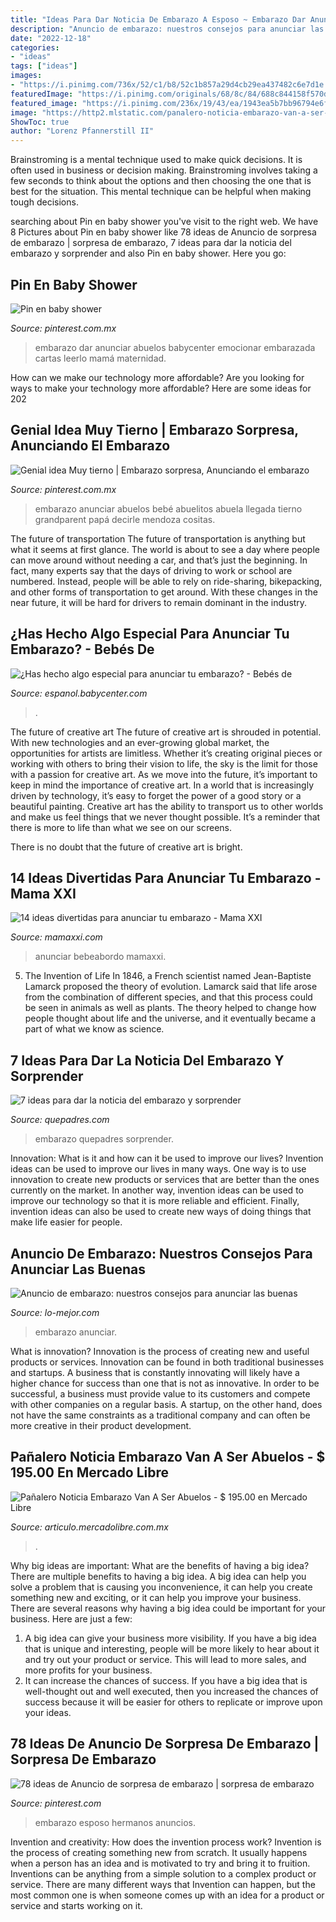 ```yaml
---
title: "Ideas Para Dar Noticia De Embarazo A Esposo ~ Embarazo Dar Anunciar Abuelos Babycenter Emocionar Embarazada Cartas Leerlo Mamá Maternidad"
description: "Anuncio de embarazo: nuestros consejos para anunciar las buenas"
date: "2022-12-18"
categories:
- "ideas"
tags: ["ideas"]
images:
- "https://i.pinimg.com/736x/52/c1/b8/52c1b857a29d4cb29ea437482c6e7d1e.jpg"
featuredImage: "https://i.pinimg.com/originals/68/8c/84/688c844158f570d5e73d67823ad9a8d1.jpg"
featured_image: "https://i.pinimg.com/236x/19/43/ea/1943ea5b7bb96794e6f42ba48f61902f.jpg"
image: "https://http2.mlstatic.com/panalero-noticia-embarazo-van-a-ser-abuelos-D_NQ_NP_665159-MLM31370075158_072019-F.jpg"
ShowToc: true
author: "Lorenz Pfannerstill II"
---
```



Brainstroming is a mental technique used to make quick decisions. It is often used in business or decision making. Brainstroming involves taking a few seconds to think about the options and then choosing the one that is best for the situation. This mental technique can be helpful when making tough decisions.

	

		
searching about Pin en baby shower you've visit to the right web. We have 8 Pictures about Pin en baby shower like 78 ideas de Anuncio de sorpresa de embarazo | sorpresa de embarazo, 7 ideas para dar la noticia del embarazo y sorprender and also Pin en baby shower. Here you go:
		
    
## Pin En Baby Shower

<img loading=lazy src="https://i.pinimg.com/originals/68/8c/84/688c844158f570d5e73d67823ad9a8d1.jpg" onerror="this.onerror=null;this.src='https://tse4.mm.bing.net/th?id=OIP.CXf-7CI6qMAuQIfvvg1J9gAAAA&amp;pid=15.1';" alt="Pin en baby shower">

_Source: pinterest.com.mx_

>embarazo dar anunciar abuelos babycenter emocionar embarazada cartas leerlo mamá maternidad. 

	

How can we make our technology more affordable?
Are you looking for ways to make your technology more affordable? Here are some ideas for 202
    
## Genial Idea Muy Tierno | Embarazo Sorpresa, Anunciando El Embarazo

<img loading=lazy src="https://i.pinimg.com/736x/52/c1/b8/52c1b857a29d4cb29ea437482c6e7d1e.jpg" onerror="this.onerror=null;this.src='https://tse2.mm.bing.net/th?id=OIP.eMQHb3P2awtR2moO2ZihmQHaNJ&amp;pid=15.1';" alt="Genial idea Muy tierno | Embarazo sorpresa, Anunciando el embarazo">

_Source: pinterest.com.mx_

>embarazo anunciar abuelos bebé abuelitos abuela llegada tierno grandparent papá decirle mendoza cositas. 

	

The future of transportation
The future of transportation is anything but what it seems at first glance. The world is about to see a day where people can move around without needing a car, and that’s just the beginning. In fact, many experts say that the days of driving to work or school are numbered. Instead, people will be able to rely on ride-sharing, bikepacking, and other forms of transportation to get around. With these changes in the near future, it will be hard for drivers to remain dominant in the industry.

    
## ¿Has Hecho Algo Especial Para Anunciar Tu Embarazo? - Bebés De

<img loading=lazy src="https://imageserve.babycenter.com/0/000/239/vm3RfPmhEDsYL5VhJ4bGh8J2DzvrDtXT_med.jpg" onerror="this.onerror=null;this.src='https://tse4.mm.bing.net/th?id=OIP.0dSMIb6-lfdbkGEQVnhr0wHaHa&amp;pid=15.1';" alt="¿Has hecho algo especial para anunciar tu embarazo? - Bebés de">

_Source: espanol.babycenter.com_

>. 

	

The future of creative art
The future of creative art is shrouded in potential. With new technologies and an ever-growing global market, the opportunities for artists are limitless. Whether it’s creating original pieces or working with others to bring their vision to life, the sky is the limit for those with a passion for creative art.
As we move into the future, it’s important to keep in mind the importance of creative art. In a world that is increasingly driven by technology, it’s easy to forget the power of a good story or a beautiful painting. Creative art has the ability to transport us to other worlds and make us feel things that we never thought possible. It’s a reminder that there is more to life than what we see on our screens.

There is no doubt that the future of creative art is bright.

    
## 14 Ideas Divertidas Para Anunciar Tu Embarazo - Mama XXI

<img loading=lazy src="https://i0.wp.com/www.mamaxxi.com/wp-content/uploads/2015/03/bebeabordo.jpg" onerror="this.onerror=null;this.src='https://tse4.mm.bing.net/th?id=OIP.2eIRUVQwTU9oh0ayBhS7XgHaLJ&amp;pid=15.1';" alt="14 ideas divertidas para anunciar tu embarazo - Mama XXI">

_Source: mamaxxi.com_

>anunciar bebeabordo mamaxxi. 

	

5. The Invention of Life
In 1846, a French scientist named Jean-Baptiste Lamarck proposed the theory of evolution. Lamarck said that life arose from the combination of different species, and that this process could be seen in animals as well as plants. The theory helped to change how people thought about life and the universe, and it eventually became a part of what we know as science.

    
## 7 Ideas Para Dar La Noticia Del Embarazo Y Sorprender

<img loading=lazy src="https://cdn.quepadres.com/wp-content/uploads/2019/08/ideas-para-dar-la-noticia-del-embarazo.jpg" onerror="this.onerror=null;this.src='https://tse4.mm.bing.net/th?id=OIP.vAylURl2n_xn9FNlIk3a_QHaFy&amp;pid=15.1';" alt="7 ideas para dar la noticia del embarazo y sorprender">

_Source: quepadres.com_

>embarazo quepadres sorprender. 

	

Innovation: What is it and how can it be used to improve our lives?
Invention ideas can be used to improve our lives in many ways. One way is to use innovation to create new products or services that are better than the ones currently on the market. In another way, invention ideas can be used to improve our technology so that it is more reliable and efficient. Finally, invention ideas can also be used to create new ways of doing things that make life easier for people.

    
## Anuncio De Embarazo: Nuestros Consejos Para Anunciar Las Buenas

<img loading=lazy src="https://www.lo-mejor.com/wp-content/uploads/2021/02/ideas-para-anunciar-embarazo.jpg" onerror="this.onerror=null;this.src='https://tse1.mm.bing.net/th?id=OIP.p_-GB9bXM9_Xn5DtsJrIkgHaE7&amp;pid=15.1';" alt="Anuncio de embarazo: nuestros consejos para anunciar las buenas">

_Source: lo-mejor.com_

>embarazo anunciar. 

	

What is innovation?
Innovation is the process of creating new and useful products or services. Innovation can be found in both traditional businesses and startups. A business that is constantly innovating will likely have a higher chance for success than one that is not as innovative. In order to be successful, a business must provide value to its customers and compete with other companies on a regular basis. A startup, on the other hand, does not have the same constraints as a traditional company and can often be more creative in their product development.

    
## Pañalero Noticia Embarazo Van A Ser Abuelos - $ 195.00 En Mercado Libre

<img loading=lazy src="https://http2.mlstatic.com/panalero-noticia-embarazo-van-a-ser-abuelos-D_NQ_NP_665159-MLM31370075158_072019-F.jpg" onerror="this.onerror=null;this.src='https://tse4.mm.bing.net/th?id=OIP.UZH86Y2znWTcoGmXqToeCAHaIo&amp;pid=15.1';" alt="Pañalero Noticia Embarazo Van A Ser Abuelos - $ 195.00 en Mercado Libre">

_Source: articulo.mercadolibre.com.mx_

>. 

	

Why big ideas are important: What are the benefits of having a big idea?
There are multiple benefits to having a big idea. A big idea can help you solve a problem that is causing you inconvenience, it can help you create something new and exciting, or it can help you improve your business. There are several reasons why having a big idea could be important for your business. Here are just a few: 
1) A big idea can give your business more visibility. If you have a big idea that is unique and interesting, people will be more likely to hear about it and try out your product or service. This will lead to more sales, and more profits for your business. 
2) It can increase the chances of success. If you have a big idea that is well-thought out and well executed, then you increased the chances of success because it will be easier for others to replicate or improve upon your ideas.

    
## 78 Ideas De Anuncio De Sorpresa De Embarazo | Sorpresa De Embarazo

<img loading=lazy src="https://i.pinimg.com/236x/19/43/ea/1943ea5b7bb96794e6f42ba48f61902f.jpg" onerror="this.onerror=null;this.src='https://tse3.mm.bing.net/th?id=OIP.MZIR2kdWZEqwmQIJRUTIPgAAAA&amp;pid=15.1';" alt="78 ideas de Anuncio de sorpresa de embarazo | sorpresa de embarazo">

_Source: pinterest.com_

>embarazo esposo hermanos anuncios. 

	

Invention and creativity: How does the invention process work?
Invention is the process of creating something new from scratch. It usually happens when a person has an idea and is motivated to try and bring it to fruition. Inventions can be anything from a simple solution to a complex product or service. There are many different ways that Invention can happen, but the most common one is when someone comes up with an idea for a product or service and starts working on it.


